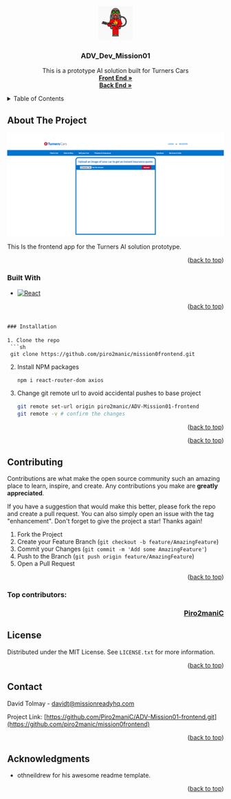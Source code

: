 <!-- Improved compatibility of back to top link: See: https://github.com/othneildrew/Best-README-Template/pull/73 -->

<a id="readme-top"></a>

<!--
*** Thanks for checking out the Best-README-Template. If you have a suggestion
*** that would make this better, please fork the repo and create a pull request
*** or simply open an issue with the tag "enhancement".
*** Don't forget to give the project a star!
*** Thanks again! Now go create something AMAZING! :D
-->

<!-- PROJECT SHIELDS -->
<!--
*** I'm using markdown "reference style" links for readability.
*** Reference links are enclosed in brackets [ ] instead of parentheses ( ).
*** See the bottom of this document for the declaration of the reference variables
*** for contributors-url, forks-url, etc. This is an optional, concise syntax you may use.
*** https://www.markdownguide.org/basic-syntax/#reference-style-links
-->

<!-- PROJECT LOGO -->
<br />
<div align="center">
  <a href="https://github.com/piro2manic/mission0frontend">
    <img src="images/Piro2maniC.jpg" alt="Logo" width="80" height="80">
  </a>

<h3 align="center">ADV_Dev_Mission01</h3>

  <p align="center">
   This is a prototype AI solution built for Turners Cars
    <br />
    <a href="https://github.com/Piro2maniC/ADV-Mission01-frontend.git"><strong>Front End »</strong></a>
    <br />
      <a href="https://github.com/Piro2maniC/ADV-Mission01-backend.git"><strong>Back End »</strong></a>
    <br />
 
  </p>
</div>

<!-- TABLE OF CONTENTS -->
<details>
  <summary>Table of Contents</summary>
  <ol>
    <li>
      <a href="#about-the-project">About The Project</a>
      <ul>
        <li><a href="#built-with">Built With</a></li>
      </ul>
    </li>
    <li>
      <a href="#getting-started">Getting Started</a>
      <ul>
        <li><a href="#prerequisites">Prerequisites</a></li>
        <li><a href="#installation">Installation</a></li>
      </ul>
    </li>
    <li><a href="#usage">Usage</a></li>
    <li><a href="#roadmap">Roadmap</a></li>
    <li><a href="#contributing">Contributing</a></li>
    <li><a href="#license">License</a></li>
    <li><a href="#contact">Contact</a></li>
    <li><a href="#acknowledgments">Acknowledgments</a></li>
  </ol>
</details>

<!-- ABOUT THE PROJECT -->

## About The Project

[![Product Name Screen Shot][product-screenshot]](https://example.com)

This Is the frontend app for the Turners AI solution prototype.

<p align="right">(<a href="#readme-top">back to top</a>)</p>

### Built With

- [![React][React.js]][React-url]

<p align="right">(<a href="#readme-top">back to top</a>)</p>

<!-- GETTING STARTED -->

````

### Installation

1. Clone the repo
 ```sh
 git clone https://github.com/piro2manic/mission0frontend.git
````

2. Install NPM packages

   ```sh
   npm i react-router-dom axios

   ```

3. Change git remote url to avoid accidental pushes to base project
   ```sh
   git remote set-url origin piro2manic/ADV-Mission01-frontend
   git remote -v # confirm the changes
   ```

<p align="right">(<a href="#readme-top">back to top</a>)</p>

<!-- ROADMAP -->

<p align="right">(<a href="#readme-top">back to top</a>)</p>

<!-- CONTRIBUTING -->

## Contributing

Contributions are what make the open source community such an amazing place to learn, inspire, and create. Any contributions you make are **greatly appreciated**.

If you have a suggestion that would make this better, please fork the repo and create a pull request. You can also simply open an issue with the tag "enhancement".
Don't forget to give the project a star! Thanks again!

1. Fork the Project
2. Create your Feature Branch (`git checkout -b feature/AmazingFeature`)
3. Commit your Changes (`git commit -m 'Add some AmazingFeature'`)
4. Push to the Branch (`git push origin feature/AmazingFeature`)
5. Open a Pull Request

<p align="right">(<a href="#readme-top">back to top</a>)</p>

### Top contributors:

<a href="https://github.com/piro2manic/mission0frontend/graphs/contributors">
  <h3 align="right">Piro2maniC</h3>
</a>

<!-- LICENSE -->

## License

Distributed under the MIT License. See `LICENSE.txt` for more information.

<p align="right">(<a href="#readme-top">back to top</a>)</p>

<!-- CONTACT -->

## Contact

David Tolmay - davidt@missionreadyhq.com

Project Link: [https://github.com/Piro2maniC/ADV-Mission01-frontend.git](https://github.com/piro2manic/mission0frontend)

<p align="right">(<a href="#readme-top">back to top</a>)</p>

<!-- ACKNOWLEDGMENTS -->

## Acknowledgments

- []()othneildrew for his awesome readme template.

<p align="right">(<a href="#readme-top">back to top</a>)</p>

<!-- MARKDOWN LINKS & IMAGES -->
<!-- https://www.markdownguide.org/basic-syntax/#reference-style-links -->

[contributors-shield]: https://img.shields.io/github/contributors/piro2manic/mission0frontend.svg?style=for-the-badge
[contributors-url]: https://github.com/piro2manic/mission0frontend/graphs/contributors
[forks-shield]: https://img.shields.io/github/forks/piro2manic/mission0frontend.svg?style=for-the-badge
[forks-url]: https://github.com/piro2manic/mission0frontend/network/members
[stars-shield]: https://img.shields.io/github/stars/piro2manic/mission0frontend.svg?style=for-the-badge
[stars-url]: https://github.com/piro2manic/mission0frontend/stargazers
[issues-shield]: https://img.shields.io/github/issues/piro2manic/mission0frontend.svg?style=for-the-badge
[issues-url]: https://github.com/piro2manic/mission0frontend/issues
[license-shield]: https://img.shields.io/github/license/piro2manic/mission0frontend.svg?style=for-the-badge
[license-url]: https://github.com/piro2manic/mission0frontend/blob/master/LICENSE.txt
[linkedin-shield]: https://img.shields.io/badge/-LinkedIn-black.svg?style=for-the-badge&logo=linkedin&colorB=555
[linkedin-url]: https://linkedin.com/in/linkedin_username
[product-screenshot]: images/screenshot1.png
[React.js]: https://img.shields.io/badge/React-20232A?style=for-the-badge&logo=react&logoColor=61DAFB
[React-url]: https://reactjs.org/
